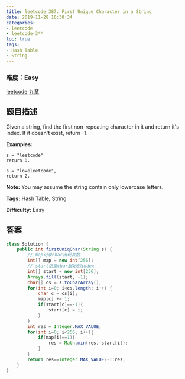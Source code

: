```yaml
---
title: leetcode 387. First Unique Character in a String
date: 2019-11-28 16:38:34
categories:
- leetcode
- leetcode-3**
toc: true
tags:
- Hash Table
- String
---
```

### 难度：Easy

<a href="https://leetcode.com/problems/first-unique-character-in-a-string/">leetcode</a>
<a href="https://www.jiuzhang.com/solution/first-unique-character-in-a-string/">九章</a>
## 题目描述
Given a string, find the first non-repeating character in it and return it's
index. If it doesn't exist, return -1.

**Examples:**
        
    s = "leetcode"
    return 0.
    
    s = "loveleetcode",
    return 2.
    

**Note:** You may assume the string contain only lowercase letters.


**Tags:** Hash Table, String

**Difficulty:** Easy
## 答案
<!--more-->
```java
class Solution {
    public int firstUniqChar(String s) {
        // map记录char出现次数
        int[] map = new int[256];
        // start记录char起始的index
        int[] start = new int[256];
        Arrays.fill(start, -1);
        char[] cs = s.toCharArray();
        for(int i=0; i<cs.length; i++) {
            char c = cs[i];
            map[c] += 1;
            if(start[c]==-1){
                start[c] = i;
            }
        }
        int res = Integer.MAX_VALUE;
        for(int i=0; i<256; i++){
            if(map[i]==1){
                res = Math.min(res, start[i]);
            }
        }
        return res==Integer.MAX_VALUE?-1:res;
    }
}
```
